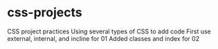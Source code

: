 # css-projects
CSS project practices
Using several types of CSS to add code
First use external, internal, and incline for 01
Added classes and index for 02
